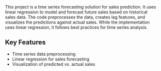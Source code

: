 This project is a time series forecasting solution for sales prediction. It uses linear regression to model and forecast future sales based on historical sales data. The code preprocesses the data, creates lag features, and visualizes the predictions against actual sales. While the implementation uses linear regression, it follows best practices for time series analysis.




## Key Features

- Time series data preprocessing
- Linear regression for sales forecasting
- Visualization of predicted vs. actual sales

